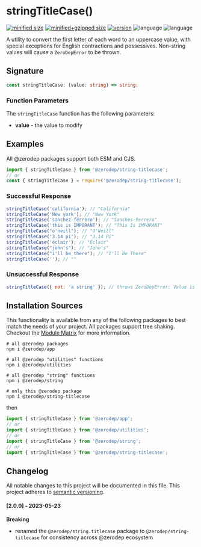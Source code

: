 # stringTitleCase()

[![minified size](https://img.shields.io/bundlephobia/min/@zerodep/string-titlecase?style=flat-square&color=blue)](https://bundlephobia.com/package/@zerodep/string-titlecase)
[![minified+gzipped size](https://img.shields.io/bundlephobia/minzip/@zerodep/string-titlecase?style=flat-square&color=blue)](https://bundlephobia.com/package/@zerodep/string-titlecase)
[![version](https://img.shields.io/npm/v/@zerodep/string-titlecase?style=flat-square&color=blue)](https://www.npmjs.com/package/@zerodep/string-titlecase)
![language](https://img.shields.io/github/languages/top/cdepage/zerodep?style=flat-square)
![language](https://img.shields.io/badge/types-included-blue?style=flat-square)

A utility to convert the first letter of each word to an uppercase value, with special exceptions for English contractions and possessives. Non-string values will cause a `ZeroDepError` to be thrown.

## Signature

```typescript
const stringTitleCase: (value: string) => string;
```

### Function Parameters

The `stringTitleCase` function has the following parameters:

- **value** - the value to modify

## Examples

All @zerodep packages support both ESM and CJS.

```javascript
import { stringTitleCase } from '@zerodep/string-titlecase';
// or
const { stringTitleCase } = require('@zerodep/string-titlecase');
```

### Successful Response

```javascript
stringTitleCase('california'); // "California"
stringTitleCase('New york'); // "New York"
stringTitleCase('sanchez-ferrero'); // "Sanches-Ferrero"
stringTitleCase('this is IMPORANT'); // "This Is IMPORANT"
stringTitleCase("o'neill"); // "O'Neill"
stringTitleCase('3.14 pi'); // "3.14 Pi"
stringTitleCase('éclair'); // "Éclair"
stringTitleCase("john's"); // "John's"
stringTitleCase("i'll be there"); // "I'll Be There"
stringTitleCase(''); // ""
```

### Unsuccessful Response

```javascript
stringTitleCase({ not: 'a string' }); // throws ZeroDepError: Value is not a string
```

## Installation Sources

This functionality is available from any of the following packages to best match the needs of your project. All packages support tree shaking. Checkout the [Module Matrix](/) for more information.

```shell
# all @zerodep packages
npm i @zerodep/app

# all @zerodep "utilities" functions
npm i @zerodep/utilities

# all @zerodep "string" functions
npm i @zerodep/string

# only this @zerodep package
npm i @zerodep/string-titlecase
```

then

```javascript
import { stringTitleCase } from '@zerodep/app';
// or
import { stringTitleCase } from '@zerodep/utilities';
// or
import { stringTitleCase } from '@zerodep/string';
// or
import { stringTitleCase } from '@zerodep/string-titlecase';
```

## Changelog

All notable changes to this project will be documented in this file. This project adheres to [semantic versioning](https://semver.org/spec/v2.0.0.html).

#### [2.0.0] - 2023-05-23

**Breaking**

- renamed the `@zerodep/string.titlecase` package to `@zerodep/string-titlecase` for consistency across @zerodep ecosystem

